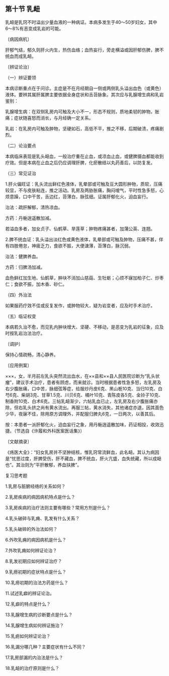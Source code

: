 ## 第十节 乳衄

乳衄是乳窍不时溢出少量血液的一种病证。本病多发生于40〜50岁妇女，其中6〜8%有恶变成乳岩的可能。

〔病因病机〕

肝郁气结，郁久则肝火内生，热伤血络；血热妄行，旁走横溢或因肝郁伤脾，脾不统血而成乳衄。

〔辨证论治〕

（一）辨证要领

本病诊断重点在于问诊。主症是不在月经期自一侧或两侧乳头溢出血色（或黄色）液体。要辨其属肝属脾主要依据全身症状和舌苔脉象。其次应与乳腺增生病和乳岩鉴别：

乳腺增生病：在双侧乳房内可触及大小不一，形态不规则，质地柔韧的肿物，胀痛；症状随喜怒而消长，与月经确一定关系。

乳岩：在乳房内可触及肿物，坚硬如石，高低不平，推之不移，后期破溃，疼痛剧烈。

（二）论治要点

本病临床表现是乳头衄血，一般治疗重在止血，或凉血止血，或健脾摄血都能收到疗效。但是本病在止血之后仍应调理肝脾，化瘀散结以丸药善后，以防复发。

（三）常见证治

1.肝火偏旺证：乳头流出鲜红色液体，乳晕部或可触及豆大圆形肿物，质软，压痛较显，不与皮肤粘连，推之活动。乳房及两胁胀痛，胸闷嗳气，平时性急多怒，心烦意躁，口中干苦，舌边红，苔薄白，脉弦细。证属肝郁化火，迫血妄行。

治法：疏肝解郁，清热凉血。

方药：丹梔逍遥散加减。

若溢血多者，加女贞子、仙鹤草、旱莲草；肿物疼痛甚者，加蒲公英、连翘。

2.脾不统血证：乳头溢出淡红色或黄色液体，乳晕部或可触及肿物，压痛不甚，伴有四肢倦怠，神疲乏力，食欲不振，大便溏薄，苔薄白，脉沉弱。

治法：健脾养血。

方药：归脾汤加减。

血色鲜红加生地、仙鹤草，肿块不消加山慈菇、生牡蛎；心烦不寐加柏子仁、炒枣仁；食欲不振，加木香、砂仁。

（四）外治法

如果服药疗效不佳或反复发作，或肿物较大，疑为岩变者，应及时手术治疗。

（五）临证权变

本病若久治不愈，而见乳内肿块增大、坚硬、不移动，是恶变为乳岩的征象，应及时按乳岩治法治疗。

〔调护〕

保持心情疏畅，清心静养。

〔应用例案〕

×××，女，半月前左乳头突然流出血水，在××县和××县人民医院诊断为“乳头状瘤”，建议手术治疗，患者有顾虑，而来就诊。当时根据患者性急多怒，左乳房及右少腹胀痛，口中苦，脉细弦等症，给服炒丹皮6克、黑山栀10克、当归10克、白芍6克、柴胡3克、甘草1.5克、川贝6克、橘叶10克、青陈皮各5克、金铃子10克、制香附10克、白术6克。三帖乳衄渐少，六帖乳血已止，左乳房及右少腹胀痛亦除，但右乳头挤之尚有黄水流出。再服三帖，黄水消失，其他诸症亦退，因其面色少华，夜寐不佳，除用原方调理外，并配服归脾丸6克，一日两次，以善其后。

按：本患者一派肝郁化火，迫血妄行之象，用丹梔逍遥散加味，药证相投，收效迅捷。（节选自《许履和外科医案医话集》）

〔文献摘录〕

《疡医大全》：“妇女乳房并不坚肿结核，惟乳窍常流鲜血，此名衄。其认为病因是“忧思过度，肝脾受伤，肝不藏血，脾不统血，肝火亢盛，血失统藏，所以成衄也”。其治则为“平肝散郁，养血扶脾”。

复习思考题

1.乳房与脏腑经络的关系如何？

2.乳房疾病的病因病机特点是什么？

3.乳房疾病的治疗法则主要有哪些？常用方剂是什么？

4.乳头破碎与乳痈、乳发有什么关系？

5.乳头破碎的外治法如何？

6.外吹乳痈的病因病机是什么？

7.外吹乳痈如何辨证论治？

8.乳发初期应如何辨证治疗？

9.乳痨初期的症状特点是什么？

10.乳痨初期的治法方药是什么？

11.试述乳癖的辨证论治。

12.乳癖的特点是什么？

13.乳腺增生病的诊断要点是什么？

14.乳腺增生病如何辨证施治？

15.乳疬如何辨证论治？

16.乳漏分哪几种？主要症状有什么不同？

17.乳房部漏的内治法是什么？

18.乳衄的治疗原则是什么？